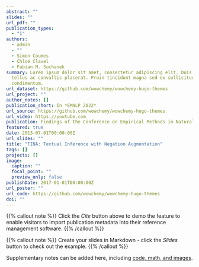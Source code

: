 ```yaml
---
abstract: ""
slides: ""
url_pdf: ""
publication_types:
  - "1"
authors:
  - admin
  - ""
  - Simon Coumes
  - Chloé Clavel
  - Fabian M. Suchanek
summary: Lorem ipsum dolor sit amet, consectetur adipiscing elit. Duis posuere
  tellus ac convallis placerat. Proin tincidunt magna sed ex sollicitudin
  condimentum.
url_dataset: https://github.com/wowchemy/wowchemy-hugo-themes
url_project: ""
author_notes: []
publication_short: In *EMNLP 2022*
url_source: https://github.com/wowchemy/wowchemy-hugo-themes
url_video: https://youtube.com
publication: Findings of the Conference on Empirical Methods in Natural Language Processing
featured: true
date: 2013-07-01T00:00:00Z
url_slides: ""
title: "TINA: Textual Inference with Negation Augmentation"
tags: []
projects: []
image:
  caption: ""
  focal_point: ""
  preview_only: false
publishDate: 2017-01-01T00:00:00Z
url_poster: ""
url_code: https://github.com/wowchemy/wowchemy-hugo-themes
doi: ""
---
```


{{% callout note %}}
Click the _Cite_ button above to demo the feature to enable visitors to import publication metadata into their reference management software.
{{% /callout %}}

{{% callout note %}}
Create your slides in Markdown - click the _Slides_ button to check out the example.
{{% /callout %}}

Supplementary notes can be added here, including [code, math, and images](https://wowchemy.com/docs/writing-markdown-latex/).
